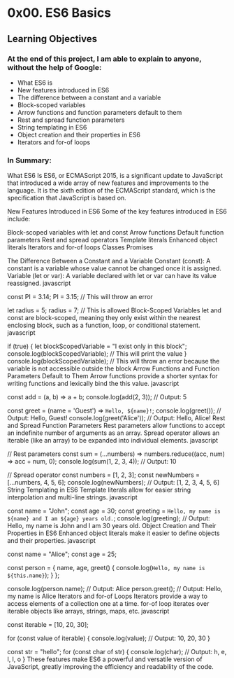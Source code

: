 # 0x00. ES6 Basics

## Learning Objectives
### At the end of this project, I am able to explain to anyone, without the help of Google:

- What ES6 is
- New features introduced in ES6
- The difference between a constant and a variable
- Block-scoped variables
- Arrow functions and function parameters default to them
- Rest and spread function parameters
- String templating in ES6
- Object creation and their properties in ES6
- Iterators and for-of loops

### In Summary:
What ES6 Is
ES6, or ECMAScript 2015, is a significant update to JavaScript that introduced a wide array of new features and improvements to the language. It is the sixth edition of the ECMAScript standard, which is the specification that JavaScript is based on.

New Features Introduced in ES6
Some of the key features introduced in ES6 include:

Block-scoped variables with let and const
Arrow functions
Default function parameters
Rest and spread operators
Template literals
Enhanced object literals
Iterators and for-of loops
Classes
Promises

The Difference Between a Constant and a Variable
Constant (const): A constant is a variable whose value cannot be changed once it is assigned.
Variable (let or var): A variable declared with let or var can have its value reassigned.
javascript

const PI = 3.14;
PI = 3.15; // This will throw an error

let radius = 5;
radius = 7; // This is allowed
Block-Scoped Variables
let and const are block-scoped, meaning they only exist within the nearest enclosing block, such as a function, loop, or conditional statement.
javascript


if (true) {
  let blockScopedVariable = "I exist only in this block";
  console.log(blockScopedVariable); // This will print the value
}
console.log(blockScopedVariable); // This will throw an error because the variable is not accessible outside the block
Arrow Functions and Function Parameters Default to Them
Arrow functions provide a shorter syntax for writing functions and lexically bind the this value.
javascript


const add = (a, b) => a + b;
console.log(add(2, 3)); // Output: 5

const greet = (name = 'Guest') => `Hello, ${name}!`;
console.log(greet()); // Output: Hello, Guest!
console.log(greet('Alice')); // Output: Hello, Alice!
Rest and Spread Function Parameters
Rest parameters allow functions to accept an indefinite number of arguments as an array.
Spread operator allows an iterable (like an array) to be expanded into individual elements.
javascript


// Rest parameters
const sum = (...numbers) => numbers.reduce((acc, num) => acc + num, 0);
console.log(sum(1, 2, 3, 4)); // Output: 10

// Spread operator
const numbers = [1, 2, 3];
const newNumbers = [...numbers, 4, 5, 6];
console.log(newNumbers); // Output: [1, 2, 3, 4, 5, 6]
String Templating in ES6
Template literals allow for easier string interpolation and multi-line strings.
javascript


const name = "John";
const age = 30;
const greeting = `Hello, my name is ${name} and I am ${age} years old.`;
console.log(greeting); // Output: Hello, my name is John and I am 30 years old.
Object Creation and Their Properties in ES6
Enhanced object literals make it easier to define objects and their properties.
javascript


const name = "Alice";
const age = 25;

const person = {
  name,
  age,
  greet() {
    console.log(`Hello, my name is ${this.name}`);
  }
};

console.log(person.name); // Output: Alice
person.greet(); // Output: Hello, my name is Alice
Iterators and for-of Loops
Iterators provide a way to access elements of a collection one at a time.
for-of loop iterates over iterable objects like arrays, strings, maps, etc.
javascript


const iterable = [10, 20, 30];

for (const value of iterable) {
  console.log(value); // Output: 10, 20, 30
}

const str = "hello";
for (const char of str) {
  console.log(char); // Output: h, e, l, l, o
}
These features make ES6 a powerful and versatile version of JavaScript, greatly improving the efficiency and readability of the code.
